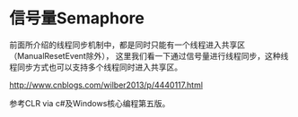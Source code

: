 ﻿# 信号量Semaphore

前面所介绍的线程同步机制中，都是同时只能有一个线程进入共享区（ManualResetEvent除外），
这里我们看一下通过信号量进行线程同步，这种线程同步方式也可以支持多个线程同时进入共享区。




http://www.cnblogs.com/wilber2013/p/4440117.html

参考CLR via c#及Windows核心编程第五版。
